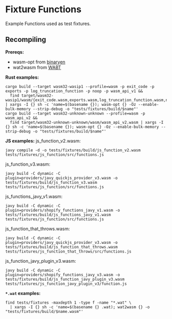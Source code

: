 # Fixture Functions

Example Functions used as test fixtures.

## Recompiling

**Prereqs:**
- wasm-opt from [binaryen](https://github.com/WebAssembly/binaryen)
- wat2wasm from [WABT](https://github.com/WebAssembly/wabt)


**Rust examples:**
```
cargo build --target wasm32-wasip1 --profile=wasm -p exit_code -p exports -p log_truncation_function -p noop -p wasm_api_v1 &&
  find target/wasm32-wasip1/wasm/{exit_code.wasm,exports.wasm,log_truncation_function.wasm,noop.wasm,wasm_api_v1.wasm} | xargs -I {} sh -c 'name=$(basename {}); wasm-opt {} -Oz --enable-bulk-memory --strip-debug -o "tests/fixtures/build/$name"'
cargo build --target wasm32-unknown-unknown --profile=wasm -p wasm_api_v2 &&
  find target/wasm32-unknown-unknown/wasm/wasm_api_v2.wasm | xargs -I {} sh -c 'name=$(basename {}); wasm-opt {} -Oz --enable-bulk-memory --strip-debug -o "tests/fixtures/build/$name"'
```

**JS examples:**
js_function_v2.wasm:
```
javy compile -d -o tests/fixtures/build/js_function_v2.wasm tests/fixtures/js_function/src/functions.js
```

js_function_v3.wasm:
```
javy build -C dynamic -C plugin=providers/javy_quickjs_provider_v3.wasm -o tests/fixtures/build/js_function_v3.wasm tests/fixtures/js_function/src/functions.js
```

js_functions_javy_v1.wasm:
```
javy build -C dynamic -C plugin=providers/shopify_functions_javy_v1.wasm -o tests/fixtures/build/js_functions_javy_v1.wasm tests/fixtures/js_function/src/functions.js
```

js_function_that_throws.wasm:
```
javy build -C dynamic -C plugin=providers/javy_quickjs_provider_v3.wasm -o tests/fixtures/build/js_function_that_throws.wasm tests/fixtures/js_function_that_throws/src/functions.js
```

js_function_javy_plugin_v3.wasm:
```
javy build -C dynamic -C plugin=providers/shopify_functions_javy_v3.wasm -o tests/fixtures/build/js_function_javy_plugin_v3.wasm tests/fixtures/js_function_javy_plugin_v3/function.js
```

**`*.wat` examples:**
```
find tests/fixtures -maxdepth 1 -type f -name "*.wat" \
  | xargs -I {} sh -c 'name=$(basename {} .wat); wat2wasm {} -o "tests/fixtures/build/$name.wasm"'
```
